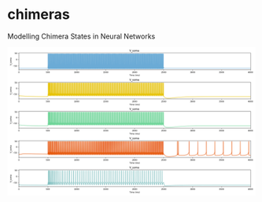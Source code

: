 # chimeras
Modelling Chimera States in Neural Networks

![spikes patterns for differents cells templates](https://raw.githubusercontent.com/FernandoSBorges/chimeras/oneHH_multi_templates/sim2/Pospischil2008_teste_traces.png)

